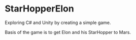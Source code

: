 # StarHopperElon

Exploring C# and Unity by creating a simple game. <br>

Basis of the game is to get Elon and his StarHopper to Mars. 
